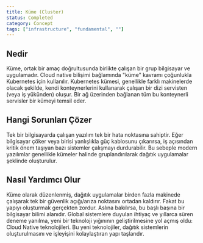 ```yaml
---
title: Küme (Cluster)
status: Completed
category: Concept
tags: ["infrastructure", "fundamental", ""]
---
```


## Nedir

Küme, ortak bir amaç doğrultusunda birlikte çalışan bir grup bilgisayar ve uygulamadır. Cloud native bilişimi bağlamında "küme" kavramı çoğunlukla Kubernetes için kullanılır. Kubernetes kümesi, genellikle farklı makinelerde olacak şekilde, kendi konteynerlerini kullanarak çalışan bir dizi servisten (veya iş yükünden) oluşur. Bir ağ üzerinden bağlanan tüm bu konteynerli servisler bir kümeyi temsil eder.


## Hangi Sorunları Çözer

Tek bir bilgisayarda çalışan yazılım tek bir hata noktasına sahiptir. Eğer bilgisayar çöker veya birisi yanlışlıkla güç kablosunu çıkarırsa, iş açısından kritik önem taşıyan bazı sistemler çalışmayı durdurabilir. Bu sebeple modern yazılımlar genellikle kümeler halinde gruplandırılarak dağıtık uygulamalar şeklinde oluşturulur.


## Nasıl Yardımcı Olur

Küme olarak düzenlenmiş, dağıtık uygulamalar birden fazla makinede çalışarak tek bir güvenlik açığı/arıza noktasını ortadan kaldırır. Fakat bu yapıyı oluşturmak gerçekten zordur. Aslına bakılırsa, bu başlı başına bir bilgisayar bilimi alanıdır. Global sistemlere duyulan ihtiyaç ve yıllarca süren deneme yanılma, yeni bir teknoloji yığınının geliştirilmesine yol açmış oldu: Cloud Native teknolojileri. Bu yeni teknolojiler, dağıtık sistemlerin oluşturulmasını ve işleyişini kolaylaştıran yapı taşlarıdır.
